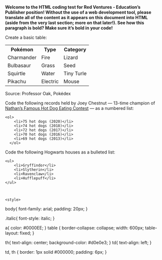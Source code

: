 <!DOCTYPE html>
<html>
<body>

  <p><strong>Welcome to the HTML coding test for Red Ventures - Education’s Publisher position!
    Without the use of a web development tool, please translate all of the content as it
    appears on this document into HTML (aside from the very last section; more on that
    later!). See how this paragraph is bold? Make sure it’s bold in your code!</strong>
  </p>

  <p>Create a basic table:</p>

  <table>
    <tr>
      <th>Pokémon</th>
      <th>Type</th>
      <th>Category</th>
    </tr>
    <tr>
      <td>Charmander</td>
      <td>Fire</td>
      <td>Lizard</td>
    </tr>
    <tr>
      <td>Bulbasaur</td>
      <td>Grass</td>
      <td>Seed</td>
    </tr>
    <tr>
      <td>Squirtle</td>
      <td>Water</td>
      <td>Tiny Turle</td>
    </tr>
    <tr>
      <td>Pikachu</td>
      <td>Electric</td>
      <td>Mouse</td>
    </tr>
  </table>

  <p class="italic">Source: Professor Oak, Pokédex</p>

  <p>Code the following records held by Joey Chestnut — 13-time champion of <a href="https://nathansfranks.sfdbrands.com/en-us/promotions/hot-dog-eating-contest/">Nathan’s Famous Hot
    Dog Eating Contest</a>  — as a numbered list:</p>

    <ol>
        <li>75 hot dogs (2020)</li>
        <li>74 hot dogs (2018)</li>
        <li>72 hot dogs (2017)</li>
        <li>70 hot dogs (2016)</li>
        <li>69 hot dogs (2013)</li>
      </ol>

<p>Code the following Hogwarts houses as a bulleted list:</p>

    <ul>
        <li>Gryffindor</li>
        <li>Slytherin</li>
        <li>Ravenclaw</li>
        <li>Hufflepuff</li>
    </ul>



    <style>
body{
    font-family: arial;
    padding: 20px;
}

.italic{
    font-style: italic;
}

a{
    color: #0000EE;
}
table {
  border-collapse: collapse;
  width: 600px;
  table-layout: fixed;
}

th{
    text-align: center;
    background-color: #d0e0e3;
}
td{
    text-align: left;
}

td, th {
  border: 1px solid #000000;
  padding: 6px;
}
</style>


</body>
</html>
